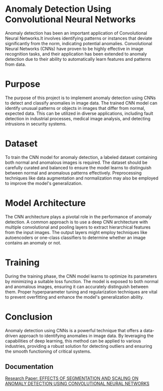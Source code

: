 
# Anomaly Detection Using Convolutional Neural Networks

Anomaly detection has been an important application of Convolutional Neural Networks.It involves identifying patterns or instances that deviate significantly from the norm, indicating potential anomalies. Convolutional Neural Networks (CNNs) have proven to be highly effective in image recognition tasks, and their application has been extended to anomaly detection due to their ability to automatically learn features and patterns from data.

# Purpose

The purpose of this project is to implement anomaly detection using CNNs to detect and classify anomalies in image data. The trained CNN model can identify unusual patterns or objects in images that differ from normal, expected data. This can be utilized in diverse applications, including fault detection in industrial processes, medical image analysis, and detecting intrusions in security systems.

# Dataset

To train the CNN model for anomaly detection, a labeled dataset containing both normal and anomalous images is required. The dataset should be carefully curated and balanced to ensure the model learns to distinguish between normal and anomalous patterns effectively. Preprocessing techniques like data augmentation and normalization may also be employed to improve the model's generalization.

# Model Architecture
The CNN architecture plays a pivotal role in the performance of anomaly detection. A common approach is to use a deep CNN architecture with multiple convolutional and pooling layers to extract hierarchical features from the input images. The output layers might employ techniques like autoencoders or one-class classifiers to determine whether an image contains an anomaly or not.

# Training

During the training phase, the CNN model learns to optimize its parameters by minimizing a suitable loss function. The model is exposed to both normal and anomalous images, ensuring it can accurately distinguish between them. Proper hyperparameter tuning and regularization techniques are vital to prevent overfitting and enhance the model's generalization ability.

# Conclusion
Anomaly detection using CNNs is a powerful technique that offers a data-driven approach to identifying anomalies in image data. By leveraging the capabilities of deep learning, this method can be applied to various industries, providing a robust solution for detecting outliers and ensuring the smooth functioning of critical systems.

## Documentation

[Research Paper: EFFECTS OF SEGMENTATION AND SCALING ON ANOMALY DETECTION USING CONVOLUTIONAL NEURAL NETWORKS](https://ijsrem.com/download/effects-of-segmentation-and-scaling-on-anomaly-detection-using-convolutional-neural-networks/)

